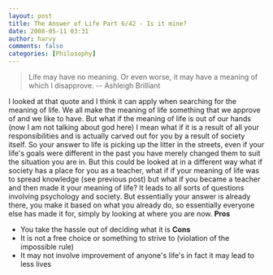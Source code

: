 ```yaml
---
layout: post
title: The Answer of Life Part 6/42 - Is it mine?
date: 2008-05-11 03:31
author: harvy
comments: false
categories: [Philosophy]
---
```

> Life may have no meaning.  Or even worse, it may have a meaning   of which I disapprove. -- Ashleigh Brilliant

I looked at that quote and I think it can apply when searching for the meaning of life. We all make the meaning of life something that we approve of and we like to have. But what if the meaning of life is out of our hands (now I am not talking about god here) I mean what if it is a result of all your responsibilities and is actually carved out for you by a result of society itself. So your answer to life is picking up the litter in the streets, even if your life's goals were different in the past you have merely changed them to suit the situation you are in.
But this could be looked at in a different way what if society has a place for you as a teacher, what if if your meaning of life was to spread knowledge (see previous post) but what if you became a teacher and then made it your meaning of life? It leads to all sorts of questions involving psychology and society. But essentially your answer is already there, you make it based on what you already do, so essentially everyone else has made it for, simply by looking at where you are now.
__Pros__
* You take the hassle out of deciding what it is
__Cons__
* It is not a free choice or something to strive to (violation of the impossible rule)
* It may not involve improvement of anyone's life's in fact it may lead to less lives
